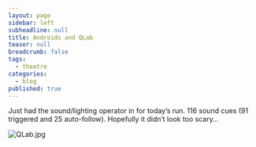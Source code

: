 ```yaml
---
layout: page
sidebar: left
subheadline: null
title: Androids and QLab
teaser: null
breadcrumb: false
tags: 
  - theatre
categories: 
  - blog
published: true
---
```



Just had the sound/lighting operator in for today’s run. 116 sound cues
(91 triggered and 25 auto-follow). Hopefully it didn’t look too scary…

![QLab.jpg]({{site.baseurl}}/images/QLab.jpg)
